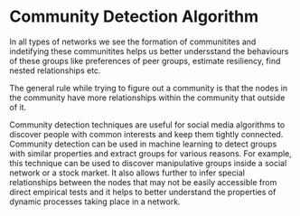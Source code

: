 # Community Detection Algorithm

In all types of networks we see the formation of communitites and indetifying these communitites helps us better undersstand the behaviours of these groups like  preferences of peer groups, estimate resiliency, find nested relationships etc.

The general rule while trying to figure out a community is that the nodes in the community have more relationships within the community that outside of it.

Community detection techniques are useful for social media algorithms to discover people with common interests and keep them tightly connected. Community detection can be used in machine learning to detect groups with similar properties and extract groups for various reasons. For example, this technique can be used to discover manipulative groups inside a social network or a stock market. It also allows further to infer special relationships between the nodes that may not be easily accessible from direct empirical tests and it helps to better understand the properties of dynamic processes taking place in a network.